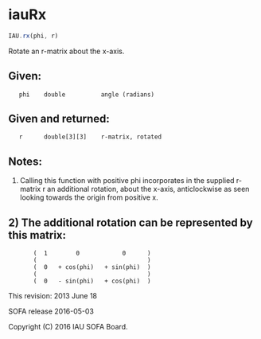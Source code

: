 # iauRx

```js
IAU.rx(phi, r)
```

Rotate an r-matrix about the x-axis.

## Given:
```
   phi    double          angle (radians)
```

## Given and returned:
```
   r      double[3][3]    r-matrix, rotated
```

## Notes:

1) Calling this function with positive phi incorporates in the
   supplied r-matrix r an additional rotation, about the x-axis,
   anticlockwise as seen looking towards the origin from positive x.

## 2) The additional rotation can be represented by this matrix:

```
       (  1        0            0      )
       (                               )
       (  0   + cos(phi)   + sin(phi)  )
       (                               )
       (  0   - sin(phi)   + cos(phi)  )
```

This revision:  2013 June 18

SOFA release 2016-05-03

Copyright (C) 2016 IAU SOFA Board.